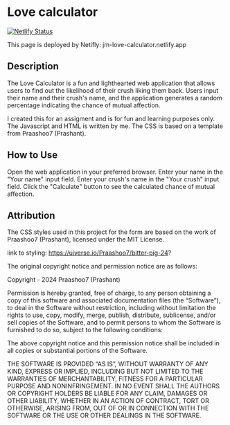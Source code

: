 # Love calculator

[![Netlify Status](https://api.netlify.com/api/v1/badges/cd9c5fab-8f45-4eea-bdd5-b73861826544/deploy-status)](https://app.netlify.com/sites/jm-love-calculator/deploys)

This page is deployed by Netifly: jm-love-calculator.netlify.app

## Description

The Love Calculator is a fun and lighthearted web application that allows users to find out the likelihood of their crush liking them back. Users input their name and their crush's name, and the application generates a random percentage indicating the chance of mutual affection.

I created this for an assigment and is for fun and learning purposes only.
The Javascript and HTML is written by me. The CSS is based on a template from Praashoo7 (Prashant).

## How to Use

Open the web application in your preferred browser.
Enter your name in the "Your name" input field.
Enter your crush's name in the "Your crush" input field.
Click the "Calculate" button to see the calculated chance of mutual affection.

## Attribution

The CSS styles used in this project for the form are based on the work of Praashoo7 (Prashant), licensed under the MIT License.

link to styling: https://uiverse.io/Praashoo7/bitter-pig-24?

The original copyright notice and permission notice are as follows:

Copyright - 2024 Praashoo7 (Prashant)

Permission is hereby granted, free of charge, to any person obtaining a copy of this software and associated documentation files (the “Software”), to deal in the Software without restriction, including without limitation the rights to use, copy, modify, merge, publish, distribute, sublicense, and/or sell copies of the Software, and to permit persons to whom the Software is furnished to do so, subject to the following conditions:

The above copyright notice and this permission notice shall be included in all copies or substantial portions of the Software.

THE SOFTWARE IS PROVIDED “AS IS”, WITHOUT WARRANTY OF ANY KIND, EXPRESS OR IMPLIED, INCLUDING BUT NOT LIMITED TO THE WARRANTIES OF MERCHANTABILITY, FITNESS FOR A PARTICULAR PURPOSE AND NONINFRINGEMENT. IN NO EVENT SHALL THE AUTHORS OR COPYRIGHT HOLDERS BE LIABLE FOR ANY CLAIM, DAMAGES OR OTHER LIABILITY, WHETHER IN AN ACTION OF CONTRACT, TORT OR OTHERWISE, ARISING FROM, OUT OF OR IN CONNECTION WITH THE SOFTWARE OR THE USE OR OTHER DEALINGS IN THE SOFTWARE.
